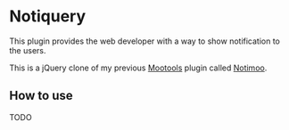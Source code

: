 Notiquery
=======

This plugin provides the web developer with a way to show notification to the users.

This is a jQuery clone of my previous [Mootools](http://www.mootools.net) plugin called [Notimoo](http://github.com/PaquitoSoft/Notimoo).


How to use
----------

TODO
